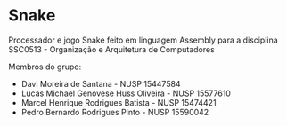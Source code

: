 # Snake

Processador e jogo Snake feito em linguagem Assembly para a disciplina SSC0513 - Organização e Arquitetura de Computadores

Membros do grupo:
          <ul>
          <li>Davi Moreira de Santana - NUSP 15447584</li>
          <li>Lucas Michael Genovese Huss Oliveira - NUSP 15577610</li>
          <li>Marcel Henrique Rodrigues Batista - NUSP 15474421</li>
          <li>Pedro Bernardo Rodrigues Pinto - NUSP 15590042</li>
          </ul>
